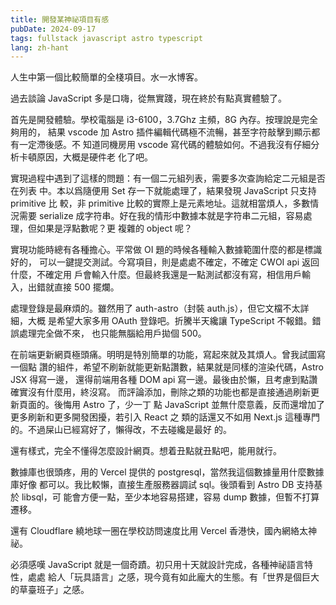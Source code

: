 ```yaml
---
title: 開發某神祕項目有感
pubDate: 2024-09-17
tags: fullstack javascript astro typescript
lang: zh-hant
---
```


人生中第一個比較簡單的全棧項目。水一水博客。

過去談論 JavaScript 多是口嗨，從無實踐，現在終於有點真實體驗了。

首先是開發體驗。學校電腦是 i3-6100，3.7Ghz 主頻，8G 內存。按理說是完全夠用的，
結果 vscode 加 Astro 插件編輯代碼極不流暢，甚至字符敲擊到顯示都有一定滯後感。不
知道同機房用 vscode 寫代碼的體驗如何。不過我沒有仔細分析卡頓原因，大概是硬件老
化了吧。

實現過程中遇到了這樣的問題：有一個二元組列表，需要多次查詢給定二元組是否在列表
中。本以爲隨便用 Set 存一下就能處理了，結果發現 JavaScript 只支持 primitive 比
較，非 primitive 比較的實際上是元素地址。這就相當煩人，多數情況需要 serialize
成字符串。好在我的情形中數據本就是字符串二元組，容易處理，但如果是浮點數呢？更
複雜的 object 呢？

實現功能時總有各種擔心。平常做 OI 題的時候各種輸入數據範圍什麼的都是標識好的，
可以一鍵提交測試。今寫項目，則是處處不確定，不確定 CWOI api 返回什麼，不確定用
戶會輸入什麼。但最終我還是一點測試都沒有寫，相信用戶輸入，出錯就直接 500 擺爛。

處理登錄是最麻煩的。雖然用了 auth-astro（封裝 auth.js），但它文檔不太詳細，大概
是希望大家多用 OAuth 登錄吧。折騰半天纔讓 TypeScript 不報錯。錯誤處理完全做不來，
也只能無腦給用戶拋個 500。

在前端更新網頁極頭痛。明明是特別簡單的功能，寫起來就及其煩人。曾我試圖寫一個點
讚的組件，希望不刷新就能更新點讚數，結果就是同樣的渲染代碼，Astro JSX 得寫一邊，
還得前端用各種 DOM api 寫一邊。最後由於懶，且考慮到點讚確實沒有什麼用，終沒寫。
而評論添加，刪除之類的功能也都是直接通過刷新更新頁面的。後悔用 Astro 了，少一丁
點 JavaScript 並無什麼意義，反而還增加了更多刷新和更多開發困擾，若引入 React 之
類的話還又不如用 Next.js 這種專門的。不過屎山已經寫好了，懶得改，不去碰纔是最好
的。

還有樣式，完全不懂得怎麼設計網頁。想着丑點就丑點吧，能用就行。

數據庫也很頭疼，用的 Vercel 提供的 postgresql，當然我這個數據量用什麼數據庫好像
都可以。我比較懶，直接生產服務器調試 sql。後頭看到 Astro DB 支持基於 libsql，可
能會方便一點，至少本地容易搭建，容易 dump 數據，但暫不打算遷移。

還有 Cloudflare 繞地球一圈在學校訪問速度比用 Vercel 香港快，國內網絡太神祕。

必須感嘆 JavaScript 就是一個奇蹟。初只用十天就設計完成，各種神祕語言特性，處處
給人「玩具語言」之感，現今竟有如此龐大的生態。有「世界是個巨大的草臺班子」之感。
